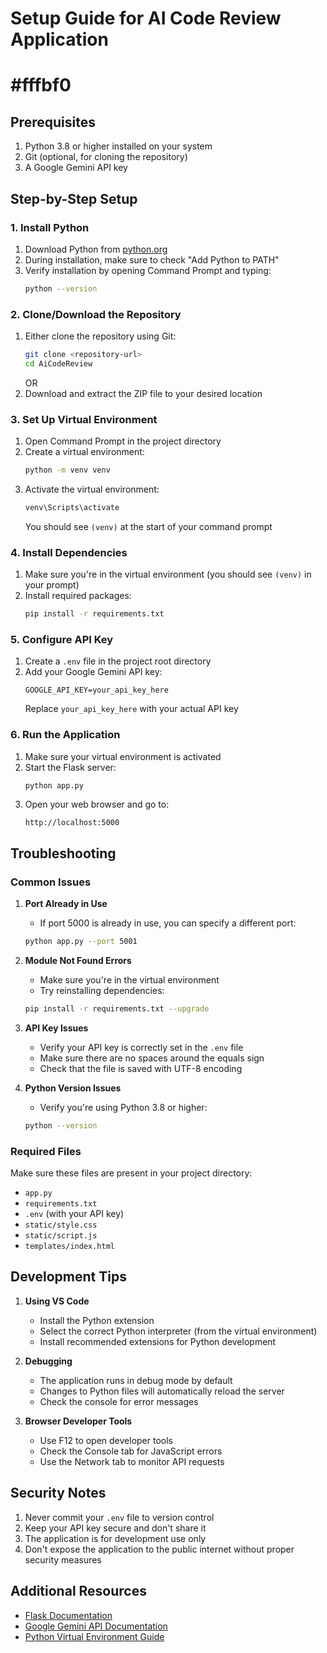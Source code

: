 # Setup Guide for AI Code Review Application
# #fffbf0

## Prerequisites
1. Python 3.8 or higher installed on your system
2. Git (optional, for cloning the repository)
3. A Google Gemini API key

## Step-by-Step Setup

### 1. Install Python
1. Download Python from [python.org](https://www.python.org/downloads/)
2. During installation, make sure to check "Add Python to PATH"
3. Verify installation by opening Command Prompt and typing:
   ```bash
   python --version
   ```

### 2. Clone/Download the Repository
1. Either clone the repository using Git:
   ```bash
   git clone <repository-url>
   cd AiCodeReview
   ```
   OR
2. Download and extract the ZIP file to your desired location

### 3. Set Up Virtual Environment
1. Open Command Prompt in the project directory
2. Create a virtual environment:
   ```bash
   python -m venv venv
   ```
3. Activate the virtual environment:
   ```bash
   venv\Scripts\activate
   ```
   You should see `(venv)` at the start of your command prompt

### 4. Install Dependencies
1. Make sure you're in the virtual environment (you should see `(venv)` in your prompt)
2. Install required packages:
   ```bash
   pip install -r requirements.txt
   ```

### 5. Configure API Key
1. Create a `.env` file in the project root directory
2. Add your Google Gemini API key:
   ```
   GOOGLE_API_KEY=your_api_key_here
   ```
   Replace `your_api_key_here` with your actual API key

### 6. Run the Application
1. Make sure your virtual environment is activated
2. Start the Flask server:
   ```bash
   python app.py
   ```
3. Open your web browser and go to:
   ```
   http://localhost:5000
   ```

## Troubleshooting

### Common Issues

1. **Port Already in Use**
   - If port 5000 is already in use, you can specify a different port:
   ```bash
   python app.py --port 5001
   ```

2. **Module Not Found Errors**
   - Make sure you're in the virtual environment
   - Try reinstalling dependencies:
   ```bash
   pip install -r requirements.txt --upgrade
   ```

3. **API Key Issues**
   - Verify your API key is correctly set in the `.env` file
   - Make sure there are no spaces around the equals sign
   - Check that the file is saved with UTF-8 encoding

4. **Python Version Issues**
   - Verify you're using Python 3.8 or higher:
   ```bash
   python --version
   ```

### Required Files
Make sure these files are present in your project directory:
- `app.py`
- `requirements.txt`
- `.env` (with your API key)
- `static/style.css`
- `static/script.js`
- `templates/index.html`

## Development Tips

1. **Using VS Code**
   - Install the Python extension
   - Select the correct Python interpreter (from the virtual environment)
   - Install recommended extensions for Python development

2. **Debugging**
   - The application runs in debug mode by default
   - Changes to Python files will automatically reload the server
   - Check the console for error messages

3. **Browser Developer Tools**
   - Use F12 to open developer tools
   - Check the Console tab for JavaScript errors
   - Use the Network tab to monitor API requests

## Security Notes

1. Never commit your `.env` file to version control
2. Keep your API key secure and don't share it
3. The application is for development use only
4. Don't expose the application to the public internet without proper security measures

## Additional Resources

- [Flask Documentation](https://flask.palletsprojects.com/)
- [Google Gemini API Documentation](https://ai.google.dev/)
- [Python Virtual Environment Guide](https://docs.python.org/3/tutorial/venv.html) 